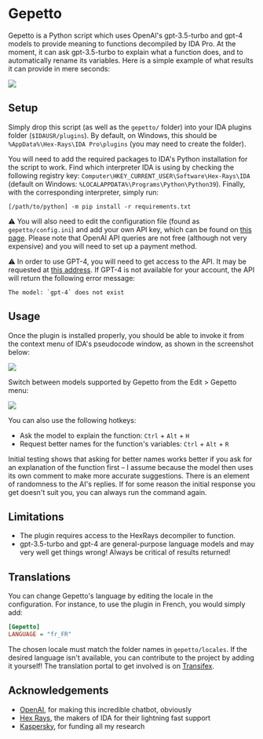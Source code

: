 # Gepetto

Gepetto is a Python script which uses OpenAI's gpt-3.5-turbo and gpt-4 models to provide meaning to functions decompiled
by IDA Pro. At the moment, it can ask gpt-3.5-turbo to explain what a function does, and to automatically rename its 
variables. Here is a simple example of what results it can provide in mere seconds:

![](https://github.com/JusticeRage/Gepetto/blob/main/readme/comparison.png?raw=true)

## Setup

Simply drop this script (as well as the `gepetto/` folder) into your IDA plugins folder (`$IDAUSR/plugins`). 
By default, on Windows, this should be `%AppData%\Hex-Rays\IDA Pro\plugins` (you may need to create the folder).

You will need to add the required packages to IDA's Python installation for the script to work.
Find which interpreter IDA is using by checking the following registry key: 
`Computer\HKEY_CURRENT_USER\Software\Hex-Rays\IDA` (default on Windows: `%LOCALAPPDATA%\Programs\Python\Python39`).
Finally, with the corresponding interpreter, simply run: 

```
[/path/to/python] -m pip install -r requirements.txt
```

⚠️ You will also need to edit the configuration file (found as `gepetto/config.ini`) and add your own API key, which 
can be found on [this page](https://beta.openai.com/account/api-keys).
Please note that OpenAI API queries are not free (although not very expensive) and you will need to set up a payment 
method.

⚠️ In order to use GPT-4, you will need to get access to the API. It may be requested at 
[this address](https://openai.com/waitlist/gpt-4-api). If GPT-4 is not available for your account, the API will
return the following error message:

```
The model: `gpt-4` does not exist
```

## Usage

Once the plugin is installed properly, you should be able to invoke it from the context menu of IDA's pseudocode window,
as shown in the screenshot below:

![](https://github.com/JusticeRage/Gepetto/blob/main/readme/usage.png?raw=true)

Switch between models supported by Gepetto from the Edit > Gepetto menu:

![](https://github.com/JusticeRage/Gepetto/blob/main/readme/select_model.png?raw=true)

You can also use the following hotkeys:

- Ask the model to explain the function: `Ctrl` + `Alt` + `H`
- Request better names for the function's variables: `Ctrl` + `Alt` + `R`

Initial testing shows that asking for better names works better if you ask for an explanation of the function first – I
assume because the model then uses its own comment to make more accurate suggestions.
There is an element of randomness to the AI's replies. If for some reason the initial response you get doesn't suit you,
you can always run the command again.

## Limitations

- The plugin requires access to the HexRays decompiler to function.
- gpt-3.5-turbo and gpt-4 are general-purpose language models and may very well get things wrong! Always be critical of 
results returned!

## Translations

You can change Gepetto's language by editing the locale in the configuration. For instance, to use the plugin
in French, you would simply add:

```ini
[Gepetto]
LANGUAGE = "fr_FR"
```
The chosen locale must match the folder names in `gepetto/locales`. If the desired language isn't available,
you can contribute to the project by adding it yourself! The translation portal to get involved is on 
[Transifex](https://app.transifex.com/gepetto/).

## Acknowledgements

- [OpenAI](https://openai.com), for making this incredible chatbot, obviously
- [Hex Rays](https://hex-rays.com/), the makers of IDA for their lightning fast support
- [Kaspersky](https://kaspersky.com), for funding all my research
